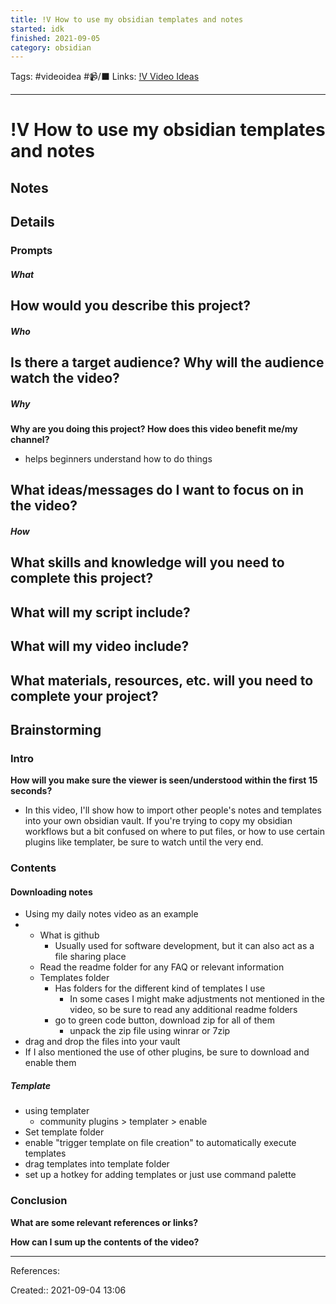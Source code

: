 ```yaml
---
title: !V How to use my obsidian templates and notes
started: idk
finished: 2021-09-05 
category: obsidian 
---
```

Tags: #videoidea #📹/⬛ 
Links: [!V Video Ideas](!V%20Video%20Ideas)
___
# !V How to use my obsidian templates and notes
## Notes
## Details
### Prompts
##### What
**How would you describe this project?**
- 
##### Who
**Is there a target audience? Why will the audience watch the video?**
- 
##### Why
**Why are you doing this project? How does this video benefit me/my channel?**
- helps beginners understand how to do things

**What ideas/messages do I want to focus on in the video?**
- 

##### How
**What skills and knowledge will you need to complete this project?**
- 

**What will my script include?**
- 

**What will my video include?**
- 

**What materials, resources, etc. will you need to complete your project?**
- 

## Brainstorming
### Intro
**How will you make sure the viewer is seen/understood within the first 15 seconds?**
- In this video, I'll show how to import other people's notes and templates into your own obsidian vault. If you're trying to copy my obsidian workflows but a bit confused on where to put files, or how to use certain plugins like templater, be sure to watch until the very end.
### Contents
#### Downloading notes
- Using my daily notes video as an example
- 
	- What is github
		- Usually used for software development, but it can also act as a file sharing place
	- Read the readme folder for any FAQ or relevant information
	- Templates folder
		- Has folders for the different kind of templates I use
			- In some cases I might make adjustments not mentioned in the video, so be sure to read any additional readme folders
		- go to green code button, download zip for all of them
			- unpack the zip file using winrar or 7zip
- drag and drop the files into your vault
- If I also mentioned the use of other plugins, be sure to download and enable them
##### Template
- using templater
	- community plugins > templater > enable
- Set template folder
- enable "trigger template on file creation" to automatically execute templates
- drag templates into template folder
- set up a hotkey for adding templates or just use command palette
### Conclusion
**What are some relevant references or links?**


**How can I sum up the contents of the video?**
___
References:

Created:: 2021-09-04 13:06